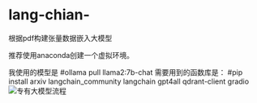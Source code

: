 # lang-chian-
根据pdf构建张量数据嵌入大模型

推荐使用anaconda创建一个虚拟环境。

我使用的模型是
#ollama pull llama2:7b-chat
需要用到的函数库是：
#pip install arxiv langchain_community langchain gpt4all qdrant-client gradio
![专有大模型流程](https://github.com/sunlai25/lang-chian-/assets/40876239/a3a5425a-0471-4212-88b4-b064caae7dd0)
